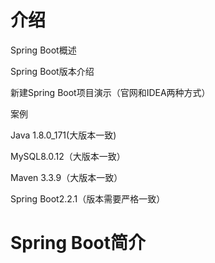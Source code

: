 # 介绍

Spring Boot概述

Spring Boot版本介绍

新建Spring Boot项目演示（官网和IDEA两种方式）

案例



Java 1.8.0_171(大版本一致)

MySQL8.0.12（大版本一致）

Maven 3.3.9（大版本一致）

Spring Boot2.2.1（版本需要严格一致）

# Spring Boot简介












































